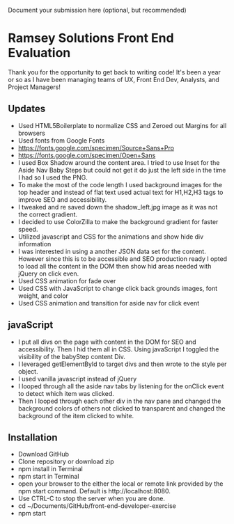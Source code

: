 Document your submission here (optional, but recommended)

# Ramsey Solutions Front End Evaluation
Thank you for the opportunity to get back to writing code! It's been a year or so as I have been managing teams of UX, Front End Dev, Analysts, and Project Managers!

## Updates
* Used HTML5Boilerplate to normalize CSS and Zeroed out Margins for all browsers
* Used fonts from Google Fonts
* https://fonts.google.com/specimen/Source+Sans+Pro
* https://fonts.google.com/specimen/Open+Sans
* I used Box Shadow around the content area. I tried to use Inset for the Aside Nav Baby Steps but could not get it do just the left side in the time I had so I used the PNG.
* To make the most of the code length I used background images for the top header and instead of flat text used actual text for H1,H2,H3 tags to improve SEO and accessibility.
* I tweaked and re saved down the shadow_left.jpg image as it was not the correct gradient.
* I decided to use ColorZilla to make the background gradient for faster speed.
* Utilized javascript and CSS for the animations and show hide div information
* I was interested in using a another JSON data set for the content. However since this is to be accessible and SEO production ready I opted to load all the content in the DOM then show hid areas needed with jQuery on click even.
* Used CSS animation for fade over
* Used CSS with JavaScript to change click back grounds images, font weight, and color
* Used CSS animation and transition for aside nav for click event

## javaScript
* I put all divs on the page with content in the DOM for SEO and accessibility. Then I hid them all in CSS. Using javaScript I toggled the visibility of the babyStep content Div.
* I leveraged getElementById to target divs and then wrote to the style per object.
* I used vanilla javascript instead of jQuery
* I looped through all the aside nav tabs by listening for the onClick event to detect which item was clicked.
* Then I looped through each other div in the nav pane and changed the background colors of others not clicked to transparent and changed the background of the item clicked to white.


## Installation
* Download GitHub
* Clone repository or download zip
* npm install in Terminal
* npm start in Terminal
* open your browser to the either the local or remote link provided by the npm start command. Default is http://localhost:8080.
* Use CTRL-C to stop the server when you are done.
* cd ~/Documents/GitHub/front-end-developer-exercise
* npm start
